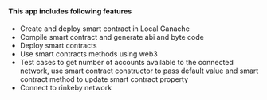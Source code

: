 #### This app includes following features

- Create and deploy smart contract in Local Ganache
- Compile smart contract and generate abi and byte code
- Deploy smart contracts
- Use smart contracts methods using web3
- Test cases to get number of accounts available to the connected network, use smart contract constructor to pass default value and smart contract method to update smart contract property
- Connect to rinkeby network